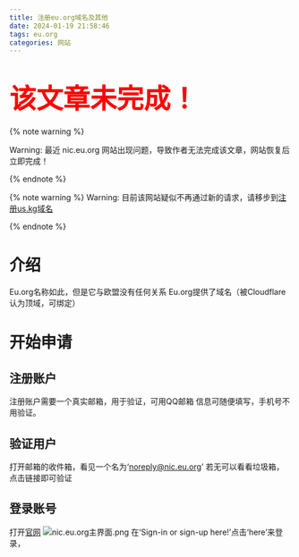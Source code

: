```yaml
---
title: 注册eu.org域名及其他
date: 2024-01-19 21:58:46
tags: eu.org
categories: 网站
---
```

# <font color='red' size=10>该文章未完成！</font>
{% note warning %} 
<!--{{< admonition >}}-->
Warning: 最近 nic.eu.org 网站出现问题，导致作者无法完成该文章，网站恢复后立即完成！
<!--{{< /admonition >}}-->
{% endnote %} 
<!--{{< admonition >}}-->
{% note warning %}
Warning: 目前该网站疑似不再通过新的请求，请移步到[注册us.kg域名](https://hugo.pilihu.us.kg/Request-us.kg)
<!--{{< /admonition >}}-->
{% endnote %}
# 介绍
Eu.org名称如此，但是它与欧盟没有任何关系
Eu.org提供了域名（被Cloudflare认为顶域，可绑定）
# 开始申请
## 注册账户
注册账户需要一个真实邮箱，用于验证，可用QQ邮箱
信息可随便填写，手机号不用验证。
## 验证用户
打开邮箱的收件箱，看见一个名为‘noreply@nic.eu.org’
若无可以看看垃圾箱，点击链接即可验证
## 登录账号
打开[官网](https://nic.eu.org)
![nic.eu.org主界面.png](https://s1.imagehub.cc/images/2024/01/22/7989f91978f8e9a32920ed100f90d3f1.png)
在‘Sign-in or sign-up here!’点击‘here’来登录，
